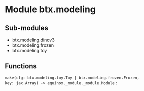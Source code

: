 Module btx.modeling
===================

Sub-modules
-----------
* btx.modeling.dinov3
* btx.modeling.frozen
* btx.modeling.toy

Functions
---------

`make(cfg: btx.modeling.toy.Toy | btx.modeling.frozen.Frozen, key: jax.Array) ‑> equinox._module._module.Module`
: